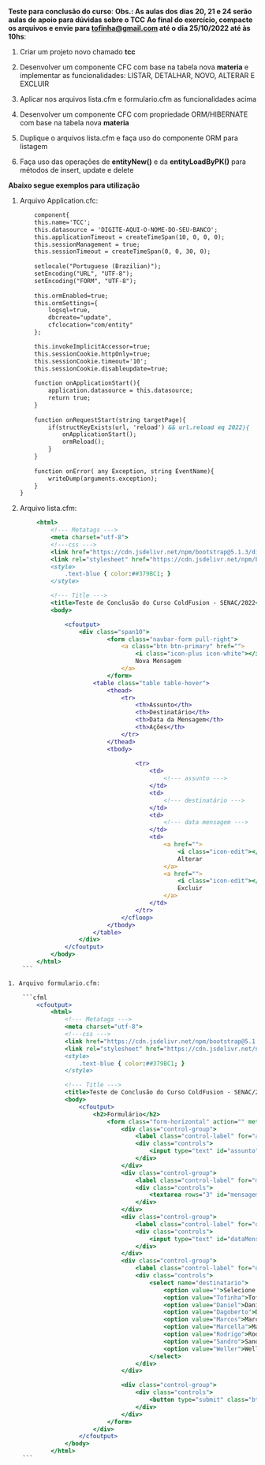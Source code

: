 **Teste para conclusão do curso**:
**Obs.: As aulas dos dias 20, 21 e 24 serão aulas de apoio para dúvidas sobre o TCC**
**Ao final do exercício, compacte os arquivos e envie para tofinha@gmail.com até o dia 25/10/2022 até às 10hs**:

1. Criar um projeto novo chamado **tcc** 

1. Desenvolver um componente CFC com base na tabela nova **materia** e implementar as funcionalidades: LISTAR, DETALHAR, NOVO, ALTERAR E EXCLUIR

1. Aplicar nos arquivos lista.cfm e formulario.cfm as funcionalidades acima

1. Desenvolver um componente CFC com propriedade ORM/HIBERNATE com base na tabela nova **materia**

1. Duplique o arquivos lista.cfm e faça uso do componente ORM para listagem

1. Faça uso das operações de **entityNew()** e da **entityLoadByPK()** para métodos de insert, update e delete

**Abaixo segue exemplos para utilização**

1. Arquivo Application.cfc:

    ```cfml
		component{
		this.name='TCC';
		this.datasource = 'DIGITE-AQUI-O-NOME-DO-SEU-BANCO';
		this.applicationTimeout = createTimeSpan(10, 0, 0, 0);
		this.sessionManagement = true;
		this.sessionTimeout = createTimeSpan(0, 0, 30, 0);
		
		setlocale("Portuguese (Brazilian)");
		setEncoding("URL", "UTF-8");
		setEncoding("FORM", "UTF-8");
		
		this.ormEnabled=true;
		this.ormSettings={
			logsql=true,
			dbcreate="update",
			cfclocation="com/entity"
		};

		this.invokeImplicitAccessor=true;
		this.sessionCookie.httpOnly=true;
		this.sessionCookie.timeout='10';
		this.sessionCookie.disableupdate=true;
		
		function onApplicationStart(){
			application.datasource = this.datasource;
			return true;
		}
		
		function onRequestStart(string targetPage){
			if(structKeyExists(url, 'reload') && url.reload eq 2022){
				onApplicationStart();
				ormReload();
			}
		}
		
		function onError( any Exception, string EventName){
			writeDump(arguments.exception);
		}
	}
    ```
	
1. Arquivo lista.cfm:
```cfml
		<html>
			<!--- Metatags --->
			<meta charset="utf-8">
			<!---css --->
			<link href="https://cdn.jsdelivr.net/npm/bootstrap@5.1.3/dist/css/bootstrap.min.css" rel="stylesheet" integrity="sha384-1BmE4kWBq78iYhFldvKuhfTAU6auU8tT94WrHftjDbrCEXSU1oBoqyl2QvZ6jIW3" crossorigin="anonymous">
			<link rel="stylesheet" href="https://cdn.jsdelivr.net/npm/bootstrap-icons@1.8.1/font/bootstrap-icons.css">
			<style>
				.text-blue { color:##379BC1; }
			</style>

			<!--- Title --->
			<title>Teste de Conclusão do Curso ColdFusion - SENAC/2022</title>
			<body>

				<cfoutput>
					<div class="span10">
							<form class="navbar-form pull-right">
								<a class="btn btn-primary" href="">
									<i class="icon-plus icon-white"></i> 
									Nova Mensagem
								</a>
							</form>
						<table class="table table-hover">
							<thead>
								<tr>
									<th>Assunto</th>
									<th>Destinatário</th>
									<th>Data da Mensagem</th>
									<th>Ações</th>
								</tr>
							</thead>
							<tbody>
								
									<tr>
										<td>
											<!--- assunto --->
										</td>
										<td>
											<!--- destinatário --->
										</td>
										<td>
											<!--- data mensagem --->
										</td>
										<td>
											<a href="">
												<i class="icon-edit"></i>
												Alterar
											</a>
											<a href="">
												<i class="icon-edit"></i>
												Excluir
											</a>
										</td>
									</tr>
								</cfloop>
							</tbody>
						</table>
					</div>	
				</cfoutput>
			</body>
		</html>
    ```

1. Arquivo formulario.cfm:

    ```cfml
		<cfoutput>
			<html>
				<!--- Metatags --->
				<meta charset="utf-8">
				<!---css --->
				<link href="https://cdn.jsdelivr.net/npm/bootstrap@5.1.3/dist/css/bootstrap.min.css" rel="stylesheet" integrity="sha384-1BmE4kWBq78iYhFldvKuhfTAU6auU8tT94WrHftjDbrCEXSU1oBoqyl2QvZ6jIW3" crossorigin="anonymous">
				<link rel="stylesheet" href="https://cdn.jsdelivr.net/npm/bootstrap-icons@1.8.1/font/bootstrap-icons.css">
				<style>
					.text-blue { color:##379BC1; }
				</style>

				<!--- Title --->
				<title>Teste de Conclusão do Curso ColdFusion - SENAC/2022</title>
				<body>
					<cfoutput>
						<h2>Formulário</h2>
							<form class="form-horizontal" action="" method="post" enctype="multipart/form-data">
								<div class="control-group">
									<label class="control-label" for="assunto">Assunto</label>
									<div class="controls">
										<input type="text" id="assunto" name="assunto" value="">
									</div>
								</div>
								<div class="control-group">
									<label class="control-label" for="mensagem">Mensagem</label>
									<div class="controls">
										<textarea rows="3" id="mensagem" name="mensagem"></textarea>
									</div>
								</div>
								<div class="control-group">
									<label class="control-label" for="dataMensagem">Data da Mensagem</label>
									<div class="controls">
										<input type="text" id="dataMensagem" name="dataMensagem" value="">
									</div>
								</div>
								<div class="control-group">
									<label class="control-label" for="destinatario">Destinatário</label>
									<div class="controls">
										<select name="destinatario">
											<option value="">Selecione o Destinatário</option>
											<option value="Tofinha">Tofinha</option>
											<option value="Daniel">Daniel</option>
											<option value="Dagoberto">Dagoberto</option>
											<option value="Marcos">Marcos</option>
											<option value="Marcella">Marcella</option>
											<option value="Rodrigo">Rodrigo</option>
											<option value="Sandro">Sandro</option>
											<option value="Weller">Weller</option>
										</select>
									</div>
								</div>

								<div class="control-group">
									<div class="controls">
										<button type="submit" class="btn btn-primary">Salvar</button>
									</div>
								</div>
							</form>
						</div>
					</cfoutput>
				</body>
			</html>
    ```